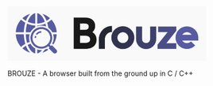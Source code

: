 <img src="src/assets/logo_cropped.png" alt="drawing" width="400"/>

BROUZE - A browser built from the ground up in C / C++

